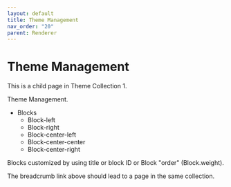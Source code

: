 ```yaml
---
layout: default
title: Theme Management
nav_order: "20"
parent: Renderer
---
```


# Theme Management

This is a child page in Theme Collection 1.

Theme Management.

- Blocks
  - Block-left
  - Block-right
  - Block-center-left
  - Block-center-center
  - Block-center-right

Blocks customized by using title or block ID or Block "order"  (Block.weight).  

The breadcrumb link above should lead to a page in the same collection.

